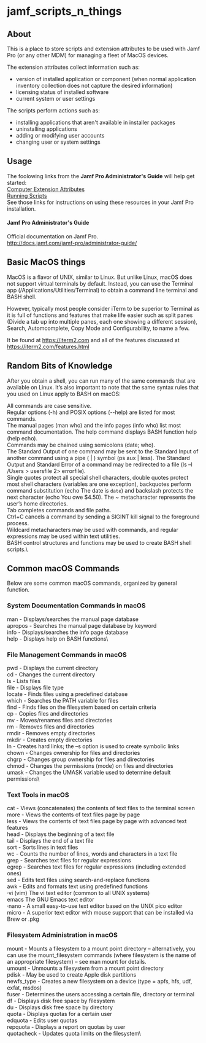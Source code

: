 # jamf_scripts_n_things

## About
This is a place to store scripts and extension attributes to be used with Jamf Pro (or any other MDM) for managing a fleet of MacOS devices.

The extension attributes collect information such as:

- version of installed application or component (when normal application inventory collection does not capture the desired information)
- licensing status of installed software
- current system or user settings

The scripts perform actions such as:

- installing applications that aren't available in installer packages
- uninstalling applications
- adding or modifying user accounts
- changing user or system settings


## Usage
The foolowing links from the **Jamf Pro Administrator's Guide**  will help get started: \
[Computer Extension Attributes](http://docs.jamf.com/jamf-pro/administrator-guide/Computer_Extension_Attributes.html) \
[Running Scripts](http://docs.jamf.com/jamf-pro/administrator-guide/Running_Scripts.html) \
See those links for instructions on using these resources in your Jamf Pro installation.


#### Jamf Pro Administrator's Guide
Official documentation on Jamf Pro.\
http://docs.jamf.com/jamf-pro/administrator-guide/

## Basic MacOS things

MacOS is a flavor of UNIX, similar to Linux. But unlike Linux, macOS does not support virtual terminals by default. Instead, you can use the Terminal app (/Applications/Utilities/Terminal) to obtain a command line terminal and BASH shell.

However, typically most people consider iTerm to be superior to Terminal as it is full of functions and features that make life easier such as  split panes (Divide a tab up into multiple panes, each one showing a different session), Search, Automcomplete, Copy Mode and Configurability, to name a few.

It be found at https://iterm2.com and all of the features discussed at https://iterm2.com/features.html


## Random Bits of Knowledge

After you obtain a shell, you can run many of the same commands that are available on Linux. It’s also important to note that the same syntax rules that you used on Linux apply to BASH on macOS:

All commands are case sensitive.\
Regular options (-h) and POSIX options (--help) are listed for most commands.\
The manual pages (man who) and the info pages (info who) list most command documentation. The help command displays BASH function help (help echo).\
Commands may be chained using semicolons (date; who).\
The Standard Output of one command may be sent to the Standard Input of another command using a pipe ( | ) symbol (ps aux | less).
The Standard Output and Standard Error of a command may be redirected to a file (ls –l /Users > usersfile 2> errorfile).\
Single quotes protect all special shell characters, double quotes protect most shell characters (variables are one exception), backquotes perform command substitution (echo The date is `date`) and backslash protects the next character (echo You owe \$4.50).
The ~ metacharacter represents the user’s home directories.\
Tab completes commands and file paths.\
Ctrl+C cancels a command by sending a SIGINT kill signal to the foreground process.\
Wildcard metacharacters may be used with commands, and regular expressions may be used within text utilities.\
BASH control structures and functions may be used to create BASH shell scripts.\


## Common macOS Commands
Below are some common macOS commands, organized by general function.

### System Documentation Commands in macOS
man     -   Displays/searches the manual page database\
apropos -   Searches the manual page database by keyword\
info    -   Displays/searches the info page database\
help    -   Displays help on BASH functions\

### File Management Commands in macOS
pwd     -   Displays the current directory\
cd      -   Changes the current directory\
ls      -   Lists files\
file    -   Displays file type\
locate  -   Finds files using a predefined database\
which   -   Searches the PATH variable for files\
find    -   Finds files on the filesystem based on certain criteria\
cp      -   Copies files and directories\
mv      -   Moves/renames files and directories\
rm      -   Removes files and directories\
rmdir   -   Removes empty directories\
mkdir   -   Creates empty directories\
ln      -   Creates hard links; the –s option is used to create symbolic links\
chown   -   Changes ownership for files and directories\
chgrp   -   Changes group ownership for files and directories\
chmod   -   Changes the permissions (mode) on files and directories\
umask   -   Changes the UMASK variable used to determine default permissions\

### Text Tools in macOS
cat     -   Views (concatenates) the contents of text files to the terminal screen\
more    -   Views the contents of text files page by page\
less    -   Views the contents of text files page by page with advanced text features\
head    -   Displays the beginning of a text file\
tail    -   Displays the end of a text file\
sort    -   Sorts lines in text files\
wc      -   Counts the number of lines, words and characters in a text file\
grep    -   Searches text files for regular expressions\
egrep   -   Searches text files for regular expressions (including extended ones)\
sed     -   Edits text files using search-and-replace functions\
awk     -   Edits and formats text using predefined functions\
·vi (vim) The vi text editor (common to all UNIX systems)\
emacs The GNU Emacs text editor\
·nano   -   A small easy-to-use text editor based on the UNIX pico editor\
micro   -   A superior text editor with mouse support that can be installed via Brew or .pkg

### Filesystem Administration in macOS
mount   -   Mounts a filesystem to a mount point directory – alternatively, you can use the mount_filesystem commands (where filesystem is the name of an appropriate filesystem) – see man mount for details.\
umount  -   Unmounts a filesystem from a mount point directory\
pdisk   -   May be used to create Apple disk partitions\
newfs_type - Creates a new filesystem on a device (type = apfs, hfs, udf, exfat, msdos)\
fuser   -   Determines the users accessing a certain file, directory or terminal\
df      -   Displays disk free space by filesystem\
du      -   Displays disk free space by directory\
quota   -   Displays quotas for a certain user\
edquota -   Edits user quotas\
repquota -  Displays a report on quotas by user\
quotacheck  -   Updates quota limits on the filesystem\